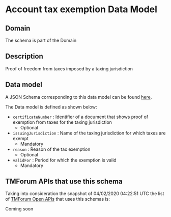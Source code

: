 # Account tax exemption Data Model

## Domain

The  schema is part of the  Domain

## Description

Proof of freedom from taxes imposed by a taxing jurisdiction

## Data model

A JSON Schema corresponding to this data model can be found
[here](https://github.com/tmforum-rand/schemas/blob/candidates/EngagedParty/AccountTaxExemption.schema.json).

The Data model is defined as shown below:
- `certificateNumber` : Identifier of a document that shows proof of exemption from taxes for the taxing jurisdiction
  - Optional
- `issuingJurisdiction` : Name of the taxing jurisdiction for which taxes are exempt
  - Mandatory
- `reason` : Reason of the tax exemption
  - Optional
- `validFor` : Period for which the exemption is valid
  - Mandatory




## TMForum APIs that use this schema

Taking into consideration the snapshot of 04/02/2020 04:22:51 UTC the list of [TMForum Open APIs](https://www.tmforum.org/open-apis/) that uses this schemas is:

Coming soon